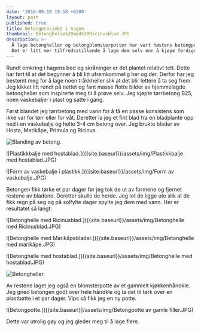 ```yaml
---
date: '2016-09-19 19:58 +0200'
layout: post
published: true
title: Betongprosjekt i hagen
thumbnail: Betonghelle%20med%20Ricinusblad.JPG
description: >-
  Å lage betongheller og betongblomsterpotter har vært høstens betongprosjekt.
  Det er litt mer tilfredsstillende å lage dem selv enn å kjøpe ferdige
---
```


Rundt omkring i hagens bed og skråninger er det plantet relativt tett. Dette har ført til at det begynner å bli litt ufremkommelig her og der. Derfor har jeg bestemt meg for å lage noen tråkkheller slik at det blir lettere å ta seg frem. Jeg kikket litt rundt på nettet og fant masse flotte bilder av hjemmelagde betongheller som inspirerte meg til å prøve selv. Jeg kjøpte tørrbetong B25, noen vaskebaljer i plast og satte i gang.

Først blandet jeg tørrbetong med vann for å få en passe konsistens som ikke var for tørr eller for våt. Deretter la jeg et fint blad fra en bladplante opp ned i en vaskebalje og helte 3-4 cm betong over. Jeg brukte blader av Hosta, Marikåpe, Primula og Ricinus. 

![Blanding av betong.]({{site.baseurl}}/assets/img/Blanding%20av%20betong.JPG)

![Plastikkbalje med hostablad.]({{site.baseurl}}/assets/img/Plastikkbalje med hostablad.JPG)

![Form av vaskebalje i plastikk.]({{site.baseurl}}/assets/img/Form av vaskebalje.JPG)

<!--more-->

Betongen fikk tørke et par dager før jeg tok de ut av formene og fjernet restene av bladene. Deretter skulle de herde. Jeg lot de ligge ute slik at de fikk regn på seg og på solfylte dager spylte jeg dem med vann.
Her er resultatet så langt: 

![Betonghelle med Ricinusblad.]({{site.baseurl}}/assets/img/Betonghelle med Ricinusblad.JPG)

![Betonghelle med Marikåpeblader.]({{site.baseurl}}/assets/img/Betonghelle med marikåpe.JPG)

![Betonghelle med hostablad.]({{site.baseurl}}/assets/img/Betonghelle med hostablad.JPG)

![Betongheller.]({{site.baseurl}}/assets/img/Betongheller.JPG)

Av restene laget jeg også en blomsterpotte av et gammelt kjøkkenhåndkle. Jeg gned betongen godt over hele håndkle og la det til tørk over en plastbøtte i et par dager. Vips så fikk jeg en ny potte. 

![Betongpotte.]({{site.baseurl}}/assets/img/Betongpotte av gamle filler.JPG)

Dette var utrolig gøy og jeg gleder meg til å lage flere.
